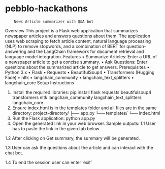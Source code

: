 # pebblo-hackathons
		News Article summarizer with Q&A bot
Overview
This project is a Flask web application that summarizes newspaper articles and answers questions about them. The application uses web scraping to fetch article content, natural language processing (NLP) to remove stopwords, and a combination of BERT for question-answering and the LangChain framework for document retrieval and language model integration.
Features
•	Summarize Articles: Enter a URL of a newspaper article to get a concise summary.
•	Ask Questions: Enter questions about the summarized article to get answers.
Prerequisites
•	Python 3.x
•	Flask
•	Requests
•	BeautifulSoup4
•	Transformers (Hugging Face)
•	nltk
•	langchain_community
•	langchain_text_splitters
•	langchain_core
Setup Instructions
1.	Install the required libraries:
pip install flask requests beautifulsoup4 transformers nltk langchain_community langchain_text_splitters langchain_core.
2.	Ensure index.html is in the templates folder and all files are in the same directory:
project-directory/
├── app.py
└── templates/
    └── index.html
3.	Run the Flask application:
python app.py
4.	Open the generated link in your web browser.
Sample outputs:
1.1  User has to paste the link in the given tab below

 
1.2   After clicking on Get summary, the summary will be generated.
 
1.3    User can ask the questions about the article and can interact with the chat bot. 

1.4    To end the session user can enter ‘exit’  
